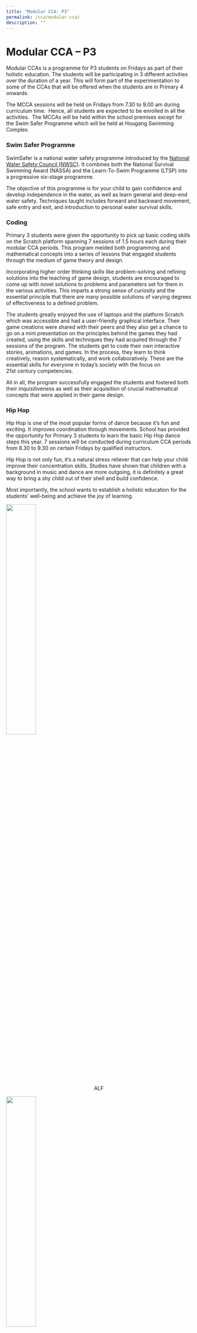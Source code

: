 ```yaml
---
title: "Modular CCA: P3"
permalink: /cca/modular-cca/
description: ""
---
```

# **Modular CCA – P3**

Modular CCAs is a programme for P3 students on Fridays as part of their holistic education. The students will be participating in 3 different activities over the duration of a year. This will form part of the experimentation to some of the CCAs that will be offered when the students are in Primary 4 onwards.

The MCCA sessions will be held on Fridays from 7.30 to 9.00 am during curriculum time.  Hence, all students are expected to be enrolled in all the activities.  The MCCAs will be held within the school premises except for the Swim Safer Programme which will be held at Hougang Swimming Complex.

### Swim Safer Programme

SwimSafer is a national water safety programme introduced by the [National Water Safety Council (NWSC)](http://www.swimsingapore.com/national-water-safety-council). It combines both the National Survival Swimming Award (NASSA) and the Learn-To-Swim Programme (LTSP) into a progressive six-stage programme.

The objective of this programme is for your child to gain confidence and develop independence in the water, as well as learn general and deep-end water safety. Techniques taught includes forward and backward movement, safe entry and exit, and introduction to personal water survival skills.

### Coding

Primary 3 students were given the opportunity to pick up basic coding skills on the Scratch platform spanning 7 sessions of 1.5 hours each during their modular CCA periods. This program melded both programming and mathematical concepts into a series of lessons that engaged students through the medium of game theory and design.

Incorporating higher order thinking skills like problem-solving and refining solutions into the teaching of game design, students are encouraged to come up with novel solutions to problems and parameters set for them in the various activities. This imparts a strong sense of curiosity and the essential principle that there are many possible solutions of varying degrees of effectiveness to a defined problem.

The students greatly enjoyed the use of laptops and the platform Scratch which was accessible and had a user-friendly graphical interface. Their game creations were shared with their peers and they also get a chance to go on a mini presentation on the principles behind the games they had created, using the skills and techniques they had acquired through the 7 sessions of the program. The students get to code their own interactive stories, animations, and games. In the process, they learn to think creatively, reason systematically, and work collaboratively. These are the essential skills for everyone in today’s society with the focus on 21st century competencies.

All in all, the program successfully engaged the students and fostered both their inquisitiveness as well as their acquisition of crucial mathematical concepts that were applied in their game design.

### Hip Hop

Hip Hop is one of the most popular forms of dance because it’s fun and exciting. It improves coordination through movements. School has provided the opportunity for Primary 3 students to learn the basic Hip Hop dance steps this year. 7 sessions will be conducted during curriculum CCA periods from 8.30 to 9.30 on certain Fridays by qualified instructors.

Hip Hop is not only fun, it’s a natural stress reliever that can help your child improve their concentration skills. Studies have shown that children with a background in music and dance are more outgoing, it is definitely a great way to bring a shy child out of their shell and build confidence.

Most importantly, the school wants to establish a holistic education for the students’ well-being and achieve the joy of learning.

<img src="/images/ALF-300x225.jpg" 
     style="width:40%">
<center>ALF</center>

<img src="/images/Arm-wave-300x225.jpg" 
     style="width:40%">
<center>Arm Wave</center>

<img src="/images/Cross-steps-300x225.jpg" 
     style="width:40%">
<center>Cross Steps</center>

<img src="/images/LA%20Walk-300x225.jpg" 
     style="width:40%">
<center> L.A Walk </center>

<img src="/images/Side-steps-225x300.jpg" 
     style="width:40%">
<center>Side Steps</center>

### Uniformed Groups

Modular CCA (Uniformed Group) is a CCA for all Primary 3 students where they will get to understand about the three uniformed groups in Xinmin Primary, namely Brownies, Red Cross and Scouts.

The students will be able to have an experience of some activities conducted in the three CCAs through 7 week modules revolving around the theme: Being An Outdoor Explorer. They will get to learn more about environment through exploration of gardens in our school, learn outdoor survival skills such as outdoor cooking, tent pitching, knotting and basic first aid skills.

Through these activities, we hope to provide the Primary 3 some first-hand experience of the CCA to help them when they make decision to choose their CCA in Term 4 while gaining some useful skills and knowledge.


![](/images/Focused-and-being-on-task-300x225.jpg)
<center>Focused And Being On Task</center>

![](/images/Learning-about-plants-in-our-environment-169x300.jpeg)
<center>Learning About Plants In Our Environment</center>

![](/images/Observing-plants-in-our-environment-169x300.jpeg)
<center>Observing Plants In Our Environment</center>

![](/images/Playing-a-part-in-upcycling-225x300.jpg)
<center>Playing A Part In Upcycling</center>

![](/images/Posing-with-completed-upcycling-craft-142x300.jpeg)
<center>Posing With Completed Upcycling Craft</center>